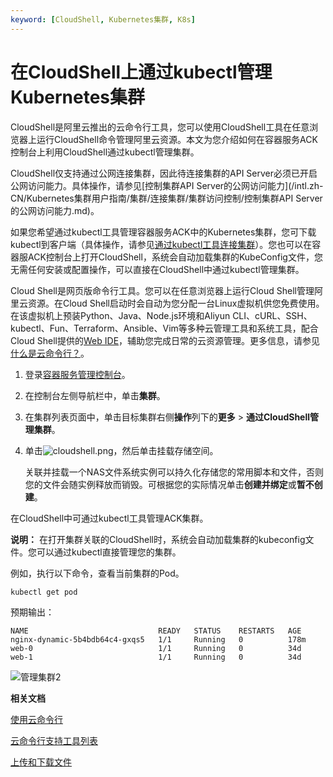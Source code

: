 ```yaml
---
keyword: [CloudShell, Kubernetes集群, K8s]
---
```


# 在CloudShell上通过kubectl管理Kubernetes集群

CloudShell是阿里云推出的云命令行工具，您可以使用CloudShell工具在任意浏览器上运行CloudShell命令管理阿里云资源。本文为您介绍如何在容器服务ACK控制台上利用CloudShell通过kubectl管理集群。

CloudShell仅支持通过公网连接集群，因此待连接集群的API Server必须已开启公网访问能力。具体操作，请参见[控制集群API Server的公网访问能力](/intl.zh-CN/Kubernetes集群用户指南/集群/连接集群/集群访问控制/控制集群API Server的公网访问能力.md)。

如果您希望通过kubectl工具管理容器服务ACK中的Kubernetes集群，您可下载kubectl到客户端（具体操作，请参见[通过kubectl工具连接集群](/intl.zh-CN/Kubernetes集群用户指南/集群/连接集群/通过kubectl工具连接集群.md)）。您也可以在容器服ACK控制台上打开CloudShell，系统会自动加载集群的KubeConfig文件，您无需任何安装或配置操作，可以直接在CloudShell中通过kubectl管理集群。

Cloud Shell是网页版命令行工具。您可以在任意浏览器上运行Cloud Shell管理阿里云资源。在Cloud Shell启动时会自动为您分配一台Linux虚拟机供您免费使用。在该虚拟机上预装Python、Java、Node.js环境和Aliyun CLI、cURL、SSH、kubectl、Fun、Terraform、Ansible、Vim等多种云管理工具和系统工具，配合Cloud Shell提供的[Web IDE](https://docs.gitlab.com/ee/user/project/web_ide/)，辅助您完成日常的云资源管理。更多信息，请参见[什么是云命令行？]()。

1.  登录[容器服务管理控制台](https://cs.console.aliyun.com)。

2.  在控制台左侧导航栏中，单击**集群**。

3.  在集群列表页面中，单击目标集群右侧**操作**列下的**更多** \> **通过CloudShell管理集群**。

4.  单击![cloudshell.png](https://help-static-aliyun-doc.aliyuncs.com/assets/img/zh-CN/0475659951/p141958.png)，然后单击挂载存储空间。

    关联并挂载一个NAS文件系统实例可以持久化存储您的常用脚本和文件，否则您的文件会随实例释放而销毁。可根据您的实际情况单击**创建并绑定**或**暂不创建**。


在CloudShell中可通过kubectl工具管理ACK集群。

**说明：** 在打开集群关联的CloudShell时，系统会自动加载集群的kubeconfig文件。您可以通过kubectl直接管理您的集群。

例如，执行以下命令，查看当前集群的Pod。

```
kubectl get pod
```

预期输出：

```
NAME                             READY   STATUS    RESTARTS   AGE
nginx-dynamic-5b4bdb64c4-gxqs5   1/1     Running   0          178m
web-0                            1/1     Running   0          34d
web-1                            1/1     Running   0          34d
```

![管理集群2](https://help-static-aliyun-doc.aliyuncs.com/assets/img/zh-CN/0475659951/p34727.png)

**相关文档**  


[使用云命令行]()

[云命令行支持工具列表]()

[上传和下载文件]()

